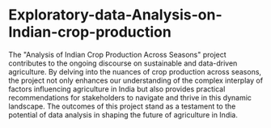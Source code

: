 # Exploratory-data-Analysis-on-Indian-crop-production
The "Analysis of Indian Crop Production Across Seasons" project contributes to the ongoing discourse on sustainable and data-driven agriculture. By delving into the nuances of crop production across seasons, the project not only enhances our understanding of the complex interplay of factors influencing agriculture in India but also provides practical recommendations for stakeholders to navigate and thrive in this dynamic landscape. The outcomes of this project stand as a testament to the potential of data analysis in shaping the future of agriculture in India.
